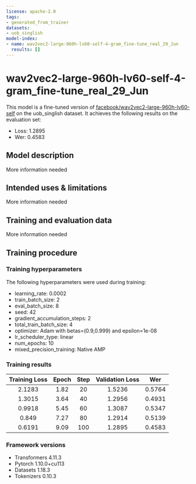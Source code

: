 ```yaml
---
license: apache-2.0
tags:
- generated_from_trainer
datasets:
- uob_singlish
model-index:
- name: wav2vec2-large-960h-lv60-self-4-gram_fine-tune_real_29_Jun
  results: []
---
```


<!-- This model card has been generated automatically according to the information the Trainer had access to. You
should probably proofread and complete it, then remove this comment. -->

# wav2vec2-large-960h-lv60-self-4-gram_fine-tune_real_29_Jun

This model is a fine-tuned version of [facebook/wav2vec2-large-960h-lv60-self](https://huggingface.co/facebook/wav2vec2-large-960h-lv60-self) on the uob_singlish dataset.
It achieves the following results on the evaluation set:
- Loss: 1.2895
- Wer: 0.4583

## Model description

More information needed

## Intended uses & limitations

More information needed

## Training and evaluation data

More information needed

## Training procedure

### Training hyperparameters

The following hyperparameters were used during training:
- learning_rate: 0.0002
- train_batch_size: 2
- eval_batch_size: 8
- seed: 42
- gradient_accumulation_steps: 2
- total_train_batch_size: 4
- optimizer: Adam with betas=(0.9,0.999) and epsilon=1e-08
- lr_scheduler_type: linear
- num_epochs: 10
- mixed_precision_training: Native AMP

### Training results

| Training Loss | Epoch | Step | Validation Loss | Wer    |
|:-------------:|:-----:|:----:|:---------------:|:------:|
| 2.1283        | 1.82  | 20   | 1.5236          | 0.5764 |
| 1.3015        | 3.64  | 40   | 1.2956          | 0.4931 |
| 0.9918        | 5.45  | 60   | 1.3087          | 0.5347 |
| 0.849         | 7.27  | 80   | 1.2914          | 0.5139 |
| 0.6191        | 9.09  | 100  | 1.2895          | 0.4583 |


### Framework versions

- Transformers 4.11.3
- Pytorch 1.10.0+cu113
- Datasets 1.18.3
- Tokenizers 0.10.3
